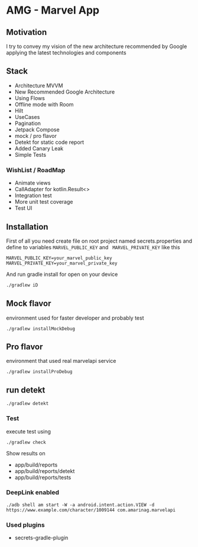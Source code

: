 # AMG - Marvel App

## Motivation

I try to convey my vision of the new architecture recommended by Google applying the latest technologies and components


## Stack
- Architecture MVVM
- New Recommended Google Architecture
- Using Flows
- Offline mode with Room
- Hilt
- UseCases
- Pagination
- Jetpack Compose
- mock / pro flavor
- Detekt for static code report
- Added Canary Leak
- Simple Tests

### WishList / RoadMap
- Animate views
- CallAdapter for kotlin.Result<>
- Integration test
- More unit test coverage
- Test UI

## Installation 

First of all you need create file on root project named secrets.properties and define to variables <code>MARVEL_PUBLIC_KEY</code> and <code> MARVEL_PRIVATE_KEY</code>
like this
```properties
MARVEL_PUBLIC_KEY=your_marvel_public_key
MARVEL_PRIVATE_KEY=your_marvel_private_key
``` 
And run gradle install for open on your device

```bash
./gradlew iD
```

## Mock flavor
environment used for faster developer and probably test

```shell
./gradlew installMockDebug
```

## Pro flavor
environment that used real marvelapi service

```shell
./gradlew installProDebug
```


## run detekt
```shell
./gradlew detekt
```

### Test
execute test using
```shell
./gradlew check
```

Show results on 
- app/build/reports
- app/build/reports/detekt
- app/build/reports/tests


### DeepLink enabled

```shell
./adb shell am start -W -a android.intent.action.VIEW -d https://www.example.com/character/1009144 com.amarinag.marvelapi
```

### Used plugins

* secrets-gradle-plugin
